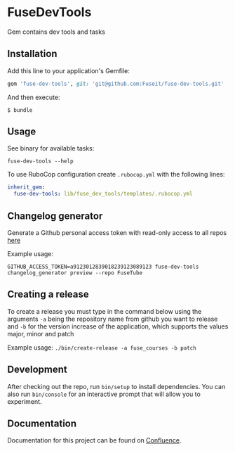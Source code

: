 # FuseDevTools

Gem contains dev tools and tasks

## Installation

Add this line to your application's Gemfile:

```ruby
gem 'fuse-dev-tools', git: 'git@github.com:Fuseit/fuse-dev-tools.git'
```

And then execute:

    $ bundle

## Usage

See binary for available tasks:
```
fuse-dev-tools --help
```

To use RuboCop configuration create `.rubocop.yml` with the following lines:
```yml
inherit_gem:
  fuse-dev-tools: lib/fuse_dev_tools/templates/.rubocop.yml
```

## Changelog generator

Generate a Github personal access token with read-only access to all repos [here](https://github.com/settings/tokens)

Example usage:
```
GITHUB_ACCESS_TOKEN=a9123012839018239123089123 fuse-dev-tools changelog_generator preview --repo FuseTube
```

## Creating a release

To create a release you must type in the command below using the arguments `-a` being the repository name from github you want to release 
and `-b` for the version increase of the application, which supports the values major, minor and patch 

Example usage:
`./bin/create-release -a fuse_courses -b patch`

## Development

After checking out the repo, run `bin/setup` to install dependencies.
You can also run `bin/console` for an interactive prompt that will allow you to experiment.

## Documentation

Documentation for this project can be found on [Confluence](https://fuseuniversal.atlassian.net/wiki/spaces/FD/pages/440795149/FuseDevTools).
